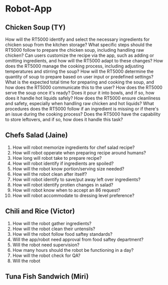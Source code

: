 # Robot-App
## Chicken Soup (TY)
How will the RT5000 identify and select the necessary ingredients for chicken soup from the kitchen storage?
What specific steps should the RT5000 follow to prepare the chicken soup, including handling raw chicken?
Can users customize the recipe via the app, such as adding or omitting ingredients, and how will the RT5000 adapt to these changes?
How does the RT5000 manage the cooking process, including adjusting temperatures and stirring the soup?
How will the RT5000 determine the quantity of soup to prepare based on user input or predefined settings?
What is the expected total time for preparing and cooking the soup, and how does the RT5000 communicate this to the user?
How does the RT5000 serve the soup once it's ready? Does it pour it into bowls, and if so, how does it handle hot liquids safely?
How does the RT5000 ensure cleanliness and safety, especially when handling raw chicken and hot liquids?
What procedures does the RT5000 follow if an ingredient is missing or if there's an issue during the cooking process?
Does the RT5000 have the capability to store leftovers, and if so, how does it handle this task?

## Chefs Salad (Jaine)
1. How will robot memorize ingredients for chef salad recipe?
2. How will robot opperate when preparing recipe around humans?
3. How long will robot take to prepare recipe?
4. How will robot identify if ingredients are spoiled?
5. How will the robot know portion/serving size needed?
6.  How will the robot clean after itself?
7.  How will robot identify to save/put away left over ingredients?
8.  How will robot identify protien changes in salad?
9.  How will robot know when to accept an 86 request?
10. How will robot accommodate to dressing level preference?


## Chili and Rice (Victor)

1. How will the robot gather ingredients?
2. How will the robot clean their untensils?
3. How will the robot follow food saftey standards?
4. Will the app/robot need approval from food saftey department?
5. Will the robot need supervision?
6. How many hours should the robot be functioning in a day?
7. How will the robot check for QA?
8. Will the robot 

## Tuna Fish Sandwich (Miri)
